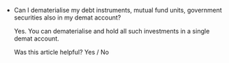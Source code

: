 *   Can I dematerialise my debt instruments, mutual fund units, government securities also in my demat account?
    
    Yes. You can dematerialise and hold all such investments in a single demat account.
    
    Was this article helpful? Yes / No